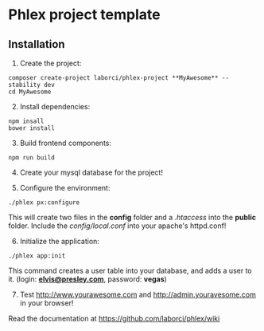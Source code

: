 # Phlex project template
## Installation
1. Create the project:
```
composer create-project laborci/phlex-project **MyAwesome** --stability dev
cd MyAwesome
```
2. Install dependencies:
```
npm insall
bower install
```
3. Build frontend components:

```
npm run build
```
4. Create your mysql database for the project!

5. Configure the environment:
```
./phlex px:configure
```
This will create two files in the **config** folder and a *.htaccess* into the **public** folder. Include the *config/local.conf* into your apache's httpd.conf!

6. Initialize the application:
```
./phlex app:init
```
This command creates a user table into your database, and adds a user to it. (login: **elvis@presley.com**, password: **vegas**)

7. Test http://www.yourawesome.com and http://admin.youravesome.com in your browser!

Read the documentation at https://github.com/laborci/phlex/wiki
